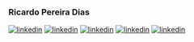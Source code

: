 ### Ricardo Pereira Dias


[![linkedin](https://img.shields.io/static/v1?style=flat-square&logo=medium&color=black&message=Medium&label=%20)](https://medium.com/contexto-delimitado)
[![linkedin](https://img.shields.io/static/v1?style=flat-square&logo=linkedin&color=blue&message=Linkedin&label=%20)](https://www.linkedin.com/in/ricardopdias)
[![linkedin](https://img.shields.io/static/v1?style=flat-square&logo=stackoverflow&color=gray&message=StackOverflow&label=%20)](https://stackexchange.com/users/15565311/ricardo-pareira-dias)
[![linkedin](https://img.shields.io/static/v1?style=flat-square&logo=twitter&color=blue&message=Twitter&label=%20)](https://twitter.com/ricardopedias)
[![linkedin](https://img.shields.io/static/v1?style=flat-square&logo=github&color=black&message=GitHub&label=%20)](https://github.com/ricardopedias)

                        
